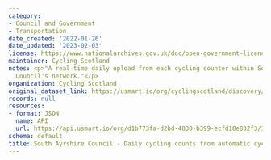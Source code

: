 ```yaml
---
category:
- Council and Government
- Transportation
date_created: '2022-01-26'
date_updated: '2023-02-03'
license: https://www.nationalarchives.gov.uk/doc/open-government-licence/version/3/
maintainer: Cycling Scotland
notes: <p>"A real-time daily upload from each cycling counter within South Ayrshire
  Council's network."</p>
organization: Cycling Scotland
original_dataset_link: https://usmart.io/org/cyclingscotland/discovery/discovery-view-detail/da45239d-666e-40fb-93ee-3ca411c49146
records: null
resources:
- format: JSON
  name: API
  url: https://api.usmart.io/org/d1b773fa-d2bd-4830-b399-ecfd18e832f3/3ab8e1e7-87cb-4674-98e6-2f8b0c6fa7ac/1/urql
schema: default
title: South Ayrshire Council - Daily cycling counts from automatic cycling counters
---
```


